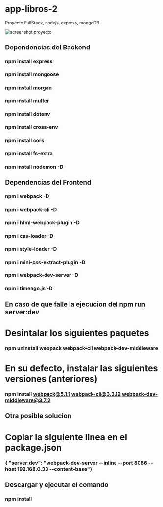 # app-libros-2
Proyecto FullStack, nodejs, express, mongoDB

![screenshot proyecto](https://user-images.githubusercontent.com/41482092/97237319-e052b180-17b4-11eb-85f5-a52bbe7f07bb.png)

## Dependencias del Backend
### npm install express
### npm install mongoose
### npm install morgan
### npm install multer
### npm install dotenv
### npm install cross-env
### npm install cors
### npm install fs-extra
### npm install nodemon -D

## Dependencias del Frontend
### npm i webpack -D
### npm i webpack-cli -D
### npm i html-webpack-plugin -D
### npm i css-loader -D
### npm i style-loader -D
### npm i mini-css-extract-plugin -D
### npm i webpack-dev-server -D
### npm i timeago.js -D

## En caso de que falle la ejecucion del npm run server:dev
# Desintalar los siguientes paquetes
### npm uninstall webpack webpack-cli webpack-dev-middleware
# En su defecto, instalar las siguientes versiones (anteriores)
### npm install webpack@5.1.1 webpack-cli@3.3.12 webpack-dev-middleware@3.7.2

## Otra posible solucion
# Copiar la siguiente linea en el package.json
###  { "server:dev": "webpack-dev-server --inline --port 8086 --host 192.168.0.33 --content-base"}

## Descargar y ejecutar el comando 
### npm install
